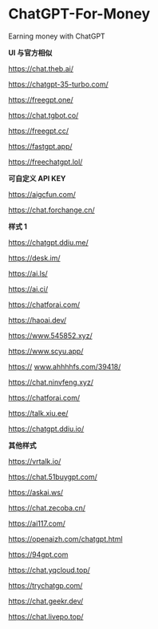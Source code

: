 # ChatGPT-For-Money
Earning money with ChatGPT

**UI 与官方相似**

https://chat.theb.ai/

https://chatgpt-35-turbo.com/

https://freegpt.one/

https://chat.tgbot.co/

https://freegpt.cc/

https://fastgpt.app/

https://freechatgpt.lol/

**可自定义 API KEY**

<https://aigcfun.com/>

<https://chat.forchange.cn/>

**样式 1**

<https://chatgpt.ddiu.me/>

<https://desk.im/>

<https://ai.ls/>

<https://ai.ci/>

<https://chatforai.com/>

<https://haoai.dev/>

<https://www.545852.xyz/>

<https://www.scyu.app/>

<https://> www.ahhhhfs.com/39418/

<https://chat.ninvfeng.xyz/>

<https://chatforai.com/>

<https://talk.xiu.ee/>

<https://chatgpt.ddiu.io/>

**其他样式**

<https://vrtalk.io/>

<https://chat.51buygpt.com/>

<https://askai.ws/>

<https://chat.zecoba.cn/>

<https://ai117.com/>

<https://openaizh.com/chatgpt.html>

<https://94gpt.com>

<https://chat.yqcloud.top/>

<https://trychatgp.com/>

<https://chat.geekr.dev/>

<https://chat.livepo.top/>
